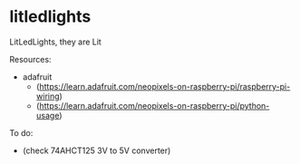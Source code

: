 # litledlights
LitLedLights, they are Lit


Resources:

- adafruit
    - (https://learn.adafruit.com/neopixels-on-raspberry-pi/raspberry-pi-wiring)
    - (https://learn.adafruit.com/neopixels-on-raspberry-pi/python-usage)
 
 
To do:

- (check 74AHCT125  3V to 5V converter)
